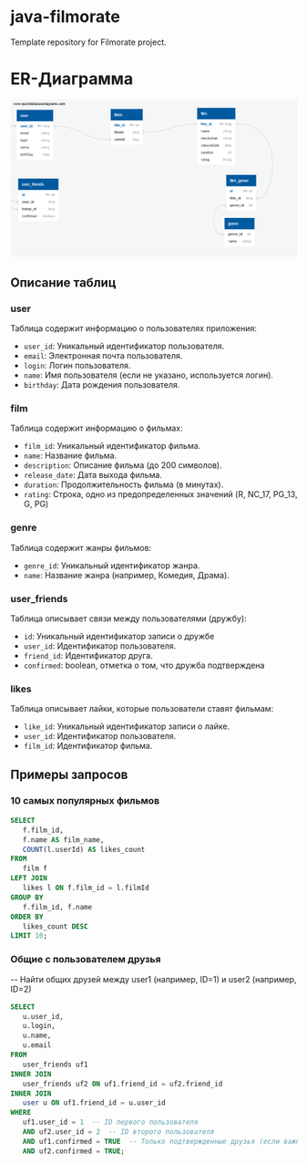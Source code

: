 # java-filmorate
Template repository for Filmorate project.

# ER-Диаграмма
![ER-Диаграмма](./DBDiagram.png)

## Описание таблиц

### user
Таблица содержит информацию о пользователях приложения:
- `user_id`: Уникальный идентификатор пользователя.
- `email`: Электронная почта пользователя.
- `login`: Логин пользователя.
- `name`: Имя пользователя (если не указано, используется логин).
- `birthday`: Дата рождения пользователя.

### film
Таблица содержит информацию о фильмах:
- `film_id`: Уникальный идентификатор фильма.
- `name`: Название фильма.
- `description`: Описание фильма (до 200 символов).
- `release_date`: Дата выхода фильма.
- `duration`: Продолжительность фильма (в минутах).
- `rating`: Строка, одно из предопределенных значений (R, NC_17, PG_13, G, PG)


### genre
Таблица содержит жанры фильмов:
- `genre_id`: Уникальный идентификатор жанра.
- `name`: Название жанра (например, Комедия, Драма).

### user_friends
Таблица описывает связи между пользователями (дружбу):
- `id`: Уникальный идентификатор записи о дружбе
- `user_id`: Идентификатор пользователя.
- `friend_id`: Идентификатор друга.
- `confirmed`: boolean, отметка о том, что дружба подтверждена

### likes
Таблица описывает лайки, которые пользователи ставят фильмам:
- `like_id`: Уникальный идентификатор записи о лайке.
- `user_id`: Идентификатор пользователя.
- `film_id`: Идентификатор фильма.

## Примеры запросов

### 10 самых популярных фильмов
 ```sql
SELECT 
    f.film_id,
    f.name AS film_name,
    COUNT(l.userId) AS likes_count
FROM 
    film f
LEFT JOIN 
    likes l ON f.film_id = l.filmId
GROUP BY 
    f.film_id, f.name
ORDER BY 
    likes_count DESC
LIMIT 10;
```

### Общие с пользователем друзья
-- Найти общих друзей между user1 (например, ID=1) и user2 (например, ID=2)
 ```sql
SELECT 
    u.user_id,
    u.login,
    u.name,
    u.email
FROM 
    user_friends uf1
INNER JOIN 
    user_friends uf2 ON uf1.friend_id = uf2.friend_id
INNER JOIN 
    user u ON uf1.friend_id = u.user_id
WHERE 
    uf1.user_id = 1  -- ID первого пользователя
    AND uf2.user_id = 2  -- ID второго пользователя
    AND uf1.confirmed = TRUE  -- Только подтвержденные друзья (если важно)
    AND uf2.confirmed = TRUE;
```
